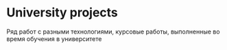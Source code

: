 # University projects
Ряд работ с разными технологиями, курсовые работы, выполненные во время обучения в университете
